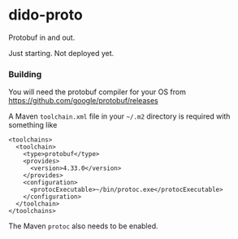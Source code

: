 dido-proto
==========

Protobuf in and out.

Just starting. Not deployed yet.

### Building

You will need the protobuf compiler for your OS from https://github.com/google/protobuf/releases

A Maven `toolchain.xml` file in your `~/.m2` directory is required with something like

    <toolchains>
      <toolchain>
        <type>protobuf</type>
        <provides>
          <version>4.33.0</version>
        </provides>
        <configuration>
          <protocExecutable>~/bin/protoc.exe</protocExecutable>
        </configuration>
      </toolchain>
    </toolchains>

The Maven `protoc` also needs to be enabled. 